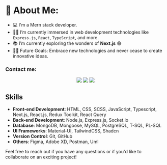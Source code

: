 # 💫 About Me:

- 💻 I'm a Mern stack developer.
- 👨‍💻 I’m currently immersed in web development technologies like `Express.js`, `React`, `TypeScript`, and more.
- 📚 I’m currently exploring the wonders of **Next.js** 😅
- 💪🏼 Future Goals: Embrace new technologies and never cease to create innovative ideas.

<!-- Contact -->

### Contact me:

<p align="center">
  <a href="https://www.linkedin.com/in/ansarkarrouach/" target="_blank"><img src="https://img.shields.io/badge/linkedin-%230177B5?style=flat-square&logo=linkedin&logoColor=white"/></a>
  <a href="mailto:karrouach.ansar@gmail.com" target="_blank"><img src="https://img.shields.io/badge/Gmail-D14836?style=flat-square&logo=gmail&logoColor=white" /></a>
  <a href="https://api.whatsapp.com/send?phone=+212640449139&text=Hi!" target="_blank"><img src="https://img.shields.io/badge/-Whatsapp-4CA143?style=flat-square&labelColor=4CA143&logo=whatsapp&logoColor=white" /></a>
</p>

## Skills

- **Front-end Development**: HTML, CSS, SCSS, JavaScript, Typescript, Next.js, React.js, Redux Toolkit, React Query 
- **Back-end Development**: Node.js, Express.js, Socket.io
- **Database**: MongoDB, Mongoose, MySQL, PostgreSQL, T-SQL, PL-SQL
- **UI Frameworks**: Material-UI, TailwindCSS, Shadcn
- **Version Control**: Git, GitHub
- **Others**: Figma, Adobe XD, Postman, Uml


Feel free to reach out if you have any questions or if you'd like to collaborate on an exciting project!
